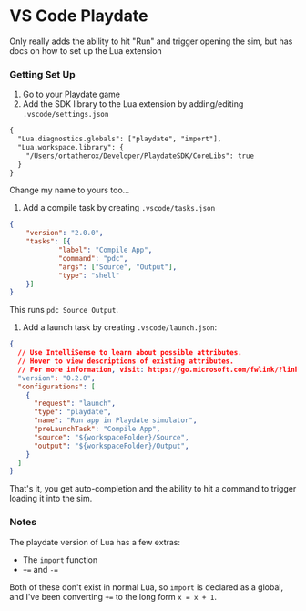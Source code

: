 # VS Code Playdate

Only really adds the ability to hit "Run" and trigger opening the sim, but has docs on how to set up the Lua extension

### Getting Set Up

1. Go to your Playdate game
1. Add the SDK library to the Lua extension by adding/editing `.vscode/settings.json`

```diff
{
  "Lua.diagnostics.globals": ["playdate", "import"],
  "Lua.workspace.library": {
    "/Users/ortatherox/Developer/PlaydateSDK/CoreLibs": true
  }
}
```

Change my name to yours too...

1. Add a compile task by creating `.vscode/tasks.json`

```json
{
	"version": "2.0.0",
	"tasks": [{
			"label": "Compile App",
			"command": "pdc",
			"args": ["Source", "Output"],
			"type": "shell"
	}]
}
```

This runs `pdc Source Output`.

1. Add a launch task by creating `.vscode/launch.json`:

```json
{
  // Use IntelliSense to learn about possible attributes.
  // Hover to view descriptions of existing attributes.
  // For more information, visit: https://go.microsoft.com/fwlink/?linkid=830387
  "version": "0.2.0",
  "configurations": [
    {
      "request": "launch",
      "type": "playdate",
      "name": "Run app in Playdate simulator",
      "preLaunchTask": "Compile App",
      "source": "${workspaceFolder}/Source",
      "output": "${workspaceFolder}/Output",
    }
  ]
}
```

That's it, you get auto-completion and the ability to hit a command to trigger loading it into the sim.

### Notes

The playdate version of Lua has a few extras:

- The `import` function
- `+=` and `-=` 

Both of these don't exist in normal Lua, so `import` is declared as a global, and I've been converting `+=` to the long form `x = x + 1`.

